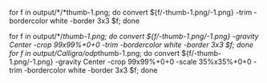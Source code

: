for f in output/*/*thumb-1.png; do convert ${f/-thumb-1.png/-1.png} -trim -bordercolor white -border 3x3 $f; done

for f in output/*/*thumb-1.png; do convert ${f/-thumb-1.png/-1.png} -gravity Center -crop 99x99%+0+0 -trim -bordercolor white -border 3x3 $f; done
for f in output/Calligra/odp*thumb-1.png; do convert ${f/-thumb-1.png/-1.png} -gravity Center -crop 99x99%+0+0 -scale 35%x35%+0+0 -trim -bordercolor white -border 3x3 $f; done

